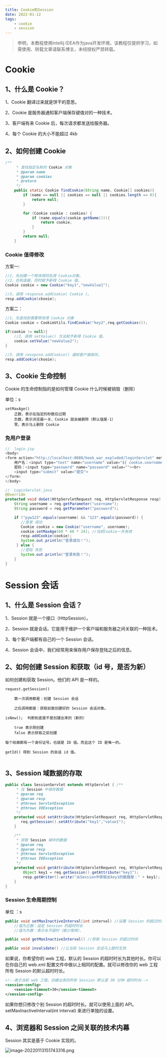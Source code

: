 ```yaml
---
title: Cookie和Session
date: 2022-01-12 
tags:
    - cookie
    - session
---
```


> 申明，本教程使用Intellij IDEA作为java开发环境，该教程仅提供学习，如需使用、转载文章请联系博主，未经授权严禁转载。

<!--more-->

# Cookie

## 1、什么是 Cookie？

1、Cookie 翻译过来就是饼干的意思。

2、Cookie 是服务器通知客户端保存键值对的一种技术。

3、客户端有来 Cookie 后，每次请求都发送给服务器。

4、每个 Cookie 的大小不能超过 4kb



## 2、如何创建 Cookie

```java
/**
     * 查找指定名称的 Cookie 对象
     * @param name
     * @param cookies
     * @return
     */
    public static Cookie findCookie(String name, Cookie[] cookies){
        if (name == null || cookies == null || cookies.length == 0){
            return null;
        }

        for (Cookie cookie : cookies) {
            if (name.equals(cookie.getName())){
                return cookie;
            }
        }
        return null;
    }

```



### Cookie 值得修改

方案一:

```java
//1、先创建一个修改得同名得 Cookie对象。
//2、在构造器，同时赋予新得 Cookie 值。
Cookie cookie = new Cookie("key1","newValue1");

//3、调用 response.addCookie( Cookie )。
resp.addCookie(ckooie);

```

方案二：

```java
//1、先查找到需要修改得 Cookie 对象
Cookie cookie = CookieUtils.findCookie("key2",req.getCookies());

if(cookie != null){
    //2、调用 setValue() 方法赋予新得 Cookie 值。
    cookie.setValue("newValue2");
}

//3、调用 resopnse.addCookie() 通知客户端保存。
resp.addCookie(ckooie);
```

## 3、Cookie 生命控制

Cookie 的生命控制指的是如何管理 Cookie 什么时候被销毁（删除）

单位：s

```
setMaxAge()
	正数，表示在指定的秒数后过期
	负数，表示浏览器一关，Cookie 就会被删除（默认值是-1）
	零，表示马上删除 Cookie 
```



### 免用户登录

```java
//	login.jsp
<body>
<form action="http://localhost:8080/book_war_exploded/loginServlet" method="get">
    用户名：<input type="text" name="username" value="${ cookie.username.value }"><br>
    密码：<input type="password" name="password" value=""><br>
    <input type="submit" value="提交">
</form>
</body>

//	LoginServlet.java
@Override
protected void doGet(HttpServletRequest req, HttpServletResponse resp) throws ServletException, IOException {
    String username = req.getParameter("username");
    String password = req.getParameter("password");

    if ("pyw123".equals(username) && "123".equals(password)) {
       //登录 成功
       Cookie cookie = new Cookie("username", username);
       cookie.setMaxAge(60 * 60 * 24); //当前Cookie一天有效
       resp.addCookie(cookie);
       System.out.println("登录成功！");
     } else {
       //登陆 失败
       System.out.println("登录失败！");
    }
}
```

### 	

# Session 会话

## 1、什么是 Session 会话？

1、Session 就是一个接口（HttpSession）。

2、Session 就是会话。它是用于维护一个客户端和服务器之间关联的一种技术。

3、每个客户端都有自己的一个 Session 会话。

4、Session 会话中，我们经常用来保存用户保存登陆之后的信息。



## 2、如何创建 Session 和获取（id 号，是否为新）

如何创建和获取 Session。他们的 API 是一样的。

```
request.getSession() 

	第一次调用都是：创建 Session 会话

	之后调用都是：获取前面创建好的 Session 会话对象。

isNew();  判断到底是不是创建出来的（新的）

	true 表示刚创建
	false 表示获取之前创建
	
每个绘画都有一个身份证号。也就是 ID 值。而且这个 ID 是唯一的。

getId() 得到 Session 的会话 id 值。
	
```



## 3、Session 域数据的存取

```java
public class SessionServlet extends HttpServlet { /**
     * 往 Session 中保存数据
     * @param req
     * @param resp
     * @throws ServletException
     * @throws IOException
     */
    protected void setAttribute(HttpServletRequest req, HttpServletResponse resp) throws ServletException, IOException {
       req.getSession().setAttribute("key1","value1");
    }

    /**
     * 获取 Session 域中的数据
     * @param req
     * @param resp
     * @throws ServletException
     * @throws IOException
     */
    protected void getAttribute(HttpServletRequest req, HttpServletResponse resp) throws ServletException, IOException {
        Object key1 = req.getSession().getAttribute("key1");
        resp.getWriter().write("从Session中获取出key1的数据是：" + key1);
    }
}
```

### Session 生命周期控制

单位 ：s

```java
public void setMaxInactiveInterval(int interval) //设置 Session 的超过时间(以 秒 为单位)，超过指定的时长，Session 就会被销毁。
	//值为正数：设定 Session 的超时时长
	//值为负数：表示永不超时（极少使用）、

public void getMaxInactiveInterval() //获取 Session 的超过时间

public void invalidate() //让当前 Session 会话马上超时无效
```

如果说，你希望你的 web 工程，默认的 Session 的超时时长为其他时长。你可以在你自己的 web.xml 配置文件中做以上相同的配置。就可以修改你的 web 工程所有 Session 的默认超时时长。

```xml
<!--表示当前 web 工程。创建出来的所有 Session 默认是 30 分钟 超时时长-->
<session-config>
	<session-timeout>30</session-timeout>
</session-config>
```

如果你想只修改个别 Session 的超时时长。就可以使用上面的 API。setMaxInactiveInterval(int interval) 来进行单独的设置。



## 4、浏览器和 Session 之间关联的技术内幕

Session 其实是基于 Cookie 实现的。

![image-20220113151743316.png](https://s2.loli.net/2022/02/16/wEeMZK8iyoWCbUT.png)